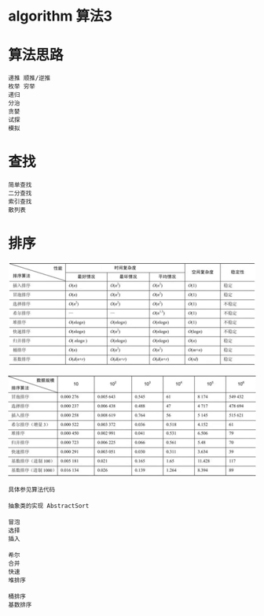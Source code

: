 # algorithm 算法3

# 算法思路

```
递推 顺推/逆推
枚举 穷举
递归
分治
贪婪
试探
模拟
```

# 查找

```
简单查找
二分查找
索引查找
散列表
```

# 排序

![排序性能](doc/img/sort_01.jpg)

![排序算法实测效率](doc/img/sort_02.jpg)

```
具体参见算法代码

抽象类的实现 AbstractSort

冒泡
选择
插入

希尔
合并
快速
堆排序

桶排序
基数排序
```